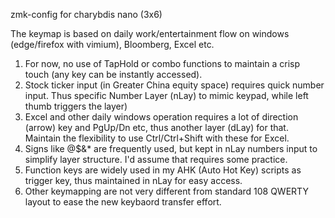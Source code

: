 zmk-config for charybdis nano (3x6)

The keymap is based on daily work/entertainment flow on windows (edge/firefox with vimium), Bloomberg, Excel etc.
1. For now, no use of TapHold or combo functions to maintain a crisp touch (any key can be instantly accessed).
2. Stock ticker input (in Greater China equity space) requires quick number input. Thus specific Number Layer (nLay) to mimic keypad, while left thumb triggers the layer)
3. Excel and other daily windows operation requires a lot of direction (arrow) key and PgUp/Dn etc, thus another layer (dLay) for that. Maintain the flexibility to use Ctrl/Ctrl+Shift with these for Excel.
4. Signs like @$&* are frequently used, but kept in nLay numbers input to simplify layer structure. I'd assume that requires some practice.
5. Function keys are widely used in my AHK (Auto Hot Key) scripts as trigger key, thus maintained in nLay for easy access.
6. Other keymapping are not very different from standard 108 QWERTY layout to ease the new keybaord transfer effort.
